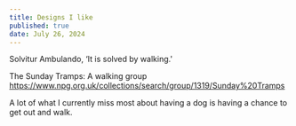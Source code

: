 ```yaml
---
title: Designs I like
published: true
date: July 26, 2024
---
```



Solvitur Ambulando, ‘It is solved by walking.'

The Sunday Tramps: A walking group https://www.npg.org.uk/collections/search/group/1319/Sunday%20Tramps

A lot of what I currently miss most about having a dog is having a chance to get out and walk.
